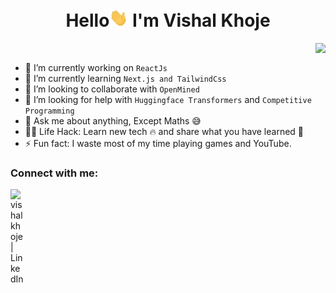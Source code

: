 <h1 align="center">Hello<img src="https://raw.githubusercontent.com/ABSphreak/ABSphreak/master/gifs/Hi.gif" width="30px"> I'm Vishal Khoje</h1>

<!---
vishalkhoje/vishalkhoje is a ✨ special ✨ repository because its `README.md` (this file) appears on your GitHub profile.
You can click the Preview link to take a look at your changes.
--->

<img align="right" src="https://i.pinimg.com/originals/18/a4/94/18a4949fc9c8067172d3b96e302e7097.gif" height="250"/>

 <br/>
 
- 🔭 I’m currently working on `ReactJs`
- 🌱 I’m currently learning `Next.js and TailwindCss`
- 👯 I’m looking to collaborate with `OpenMined`
- 🤔 I’m looking for help with `Huggingface Transformers` and `Competitive Programming`
- 💬 Ask me about anything, Except Maths :sweat_smile:
- 👨‍💻 Life Hack: Learn new tech :fire: and share what you have learned :tada:
- ⚡ Fun fact: I waste most of my time playing games and YouTube.

### Connect with me:
<!-- [<img align="left" alt="webpage" width="22px" src="https://raw.githubusercontent.com/iconic/open-iconic/master/svg/globe.svg" />][website] 
[<img align="left" alt="vishalkhoje | Twitter" width="22px" src="https://cdn.jsdelivr.net/npm/simple-icons@v3/icons/twitter.svg" />][twitter] 
[<img align="left" alt="vishalkhoje  | Instagram" width="22px" src="https://cdn.jsdelivr.net/npm/simple-icons@v3/icons/instagram.svg" />][instagram]
-->
[<img align="left" alt="vishalkhoje  | LinkedIn" width="22px" src="https://cdn.jsdelivr.net/npm/simple-icons@v3/icons/linkedin.svg" />][linkedin]

<br />

<!--
<div align="center">
  <i><b>Github Stats</b></i>
  <br/>
  <img align="center" src="" />
</div>
-->
<!--
[website]: https://mywebpage.ashish454570.now.sh/
[twitter]: https://twitter.com/soumyajit4419
[instagram]: https://www.instagram.com/s.o.u.m.y.a_j.i.t/
-->
[linkedin]: https://www.linkedin.com/in/vishal-khoje-1ab1776b/
